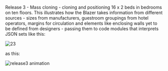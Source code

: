 Release 3 - Mass cloning - cloning and positioning 16 x 2  beds in bedrooms on ten floors. 
This illustrates how the Blazer takes information from different sources - sizes from manufacturers, guestroom groupings from hotel operators, margins for circulation and elements like enclosing walls yet to be defined from designers - passing them to code modules that interprets JSON sets like this:

![23](https://cloud.githubusercontent.com/assets/19796713/18571319/03036eb6-7be4-11e6-9f16-e93f21e72191.png)

as this:

![release3 animation](https://cloud.githubusercontent.com/assets/19796713/18570900/8ca4a224-7be0-11e6-8e00-3245095a08a3.gif)

